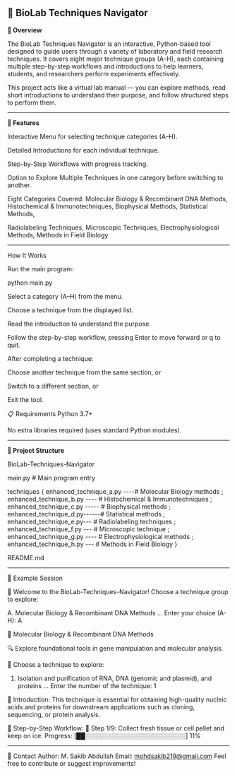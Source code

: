 **🧪 BioLab Techniques Navigator**
-----------------------------------------------------------------------

**📖 Overview**

The BioLab Techniques Navigator is an interactive, Python-based tool designed to guide users through a variety of laboratory and field research techniques.
It covers eight major technique groups (A–H), each containing multiple step-by-step workflows and introductions to help learners, students, and researchers perform experiments effectively.

This project acts like a virtual lab manual — you can explore methods, read short introductions to understand their purpose, and follow structured steps to perform them.

-----------------------------------------------------------------------------------------------------------------------------------------------------

**📂 Features**

Interactive Menu for selecting technique categories (A–H).

Detailed Introductions for each individual technique.

Step-by-Step Workflows with progress tracking.

Option to Explore Multiple Techniques in one category before switching to another.

Eight Categories Covered:
Molecular Biology & Recombinant DNA Methods, Histochemical & Immunotechniques, Biophysical Methods, Statistical Methods,

Radiolabeling Techniques, Microscopic Techniques, Electrophysiological Methods, Methods in Field Biology

---------------------------------------------------------------------------------------------------------------------------------

 How It Works

Run the main program:

python main.py

Select a category (A–H) from the menu.

Choose a technique from the displayed list.

Read the introduction to understand the purpose.

Follow the step-by-step workflow, pressing Enter to move forward or q to quit.

After completing a technique:

Choose another technique from the same section, or

Switch to a different section, or

Exit the tool.

📋 Requirements
Python 3.7+

No extra libraries required (uses standard Python modules).

-------------------------------------------------------------------------------------------------------------------------------------

**📁 Project Structure**


BioLab-Techniques-Navigator

 main.py                                                             # Main program entry
 
techniques { enhanced_technique_a.py  ----# Molecular Biology methods  ; 
enhanced_technique_b.py ---- # Histochemical & Immunotechniques  ;
enhanced_technique_c.py ----- # Biophysical methods ; 
enhanced_technique_d.py------# Statistical methods ; 
enhanced_technique_e.py---   # Radiolabeling techniques ;      
enhanced_technique_f.py --- # Microscopic technique  ;
enhanced_technique_g.py ----  # Electrophysiological methods ;
enhanced_technique_h.py  --- # Methods in Field Biology }

README.md

--------------------------------------------------------------------------------------------------------------------

🚀 Example Session

🔬 Welcome to the BioLab-Techniques-Navigator!
Choose a technique group to explore:

A. Molecular Biology & Recombinant DNA Methods
...
Enter your choice (A-H): A

🧬 Molecular Biology & Recombinant DNA Methods

🔍 Explore foundational tools in gene manipulation and molecular analysis.

📘 Choose a technique to explore:
1. Isolation and purification of RNA, DNA (genomic and plasmid), and proteins
...
Enter the number of the technique: 1

📖 Introduction:
This technique is essential for obtaining high-quality nucleic acids and proteins for downstream applications such as cloning, sequencing, or protein analysis.

🧪 Step-by-Step Workflow:
📌 Step 1/9: Collect fresh tissue or cell pellet and keep on ice.
Progress: [██░░░░░░░░░░░░░░░░░░░░░░░] 11%



------------------------------------------------------------------------------------------------------


📧 Contact
Author: M. Sakib Abdullah
Email: mohdsakib219@gmail.com
Feel free to contribute or suggest improvements!
